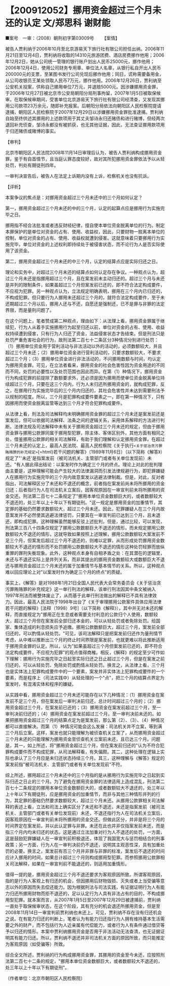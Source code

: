 # 【200912052】挪用资金超过三个月未还的认定 文/郑思科 谢财能

■案号　一审：（2008）朝刑初字第03009号 　　【案情】

被告人贾利纳于2006年10月至北京游易天下旅行社有限公司担任出纳。2006年11月21日至12月4日，贾利纳将收取的14310元旅游团费、酒店房费挪作他用；2006年12月2日，她从公司统一管理的银行账户划出人民币25000元，挪作他用；2006年12月4日，使用公司财务专用章、单位法人名章，从银行私自开出人民币200000元的支票，至某图书发行公司兑现后挪作他用；同日，谎称需要备用金，从公司收银员王某处领取人民币7万元，挪作他用。2006年12月26日，贾利纳至公安机关投案，供称自己挪用单位7万元，并退赔5000元。因涉嫌挪用资金罪，于2006年12月27日被北京市公安局朝阳分局刑事拘留，2007年1月5日被取保候审。在取保候审期间，受害单位北京游易天下旅行社有限公司经清查，又发现其挪用公司款项23万余元，随即补充报案。后朝阳分局依法向朝阳区人民检察院提请逮捕，朝阳区人民检察院于2007年12月29日以涉嫌挪用资金罪批准逮捕。贾利纳自始至终供述其挪用的上述款项用于其丈夫邹诗永归还赌债和进行赌博，但经两次退回补充侦查，邹诗永都没有被抓获，也无其他证据，因此，无法查证挪用款项用于归还赌债或赌博的事实。

【审判】

北京市朝阳区人民法院2008年11月14日审理后认为，被告人贾利纳构成挪用资金罪。鉴于有自首情节，且当庭认罪态度较好，故对其所犯挪用资金罪依法予以从轻处罚，判处有期徒刑四年。

一审判决宣告后，被告人在法定上诉期内没有上诉，检察机关也没有抗诉。

【评析】

本案争议的焦点是：对挪用资金超过三个月未还中的三个月如何认定？

第一，挪用资金超过三个月未还的中的三个月，认定的起算点应是挪用行为实施完毕之日。

挪用指不经合法批准或者违反财经纪律，擅自使本单位资金脱离单位的行为。制定本罪保护的是单位对资金的占有、使用、收益权，因此，只要财物一脱离本单位的控制，单位对资金的占有、使用、收益权就遭到侵害。这就意味着只要挪用行为实施完毕，单位对资金的上述权利即持续处于被侵害状态，而不论行为人是否实际使用了该资金。

第二，挪用资金超过三个月未还的中三个月，认定的结算点应是实际归还之日。

理论和实务中，对超过三个月未还的结算点如何认定存在争议。一种观点认为，超过三个月未还是指挪用超过三个月，且在案发前未主动归还的。超过三个月与未还是并列的限制条件，如果虽超过三个月但案发前已还的，即不符合法定构成要件，不应视为犯罪。另一种观点认为，立法规定明确表明，挪用在三个月内已归还的，不构成犯罪。但只要行为人挪用未还超过三个月的，就符合法定构成要件，至于未还期超过三个月以后，挪用人还与不还，自愿还是强制还，已不是罪与非罪的法定界限，而是量刑问题了。

在这个问题上，笔者赞成第二种观点，理由如下：从法理上看，挪用资金罪属于继续犯，行为人从着手实施挪用行为起至归还以前，单位对资金的占有、使用、收益权持续遭到侵害，只有行为人归还了资金，法益侵害状态才告结束。但是刑法只是处罚严重危害社会的行为，故刑法第二百七十二条区分3种情况分别进行处罚：（1）挪用单位资金用于营利活动与非法活动以外的活动的，必须数额较大，并且超过三个月未还；（2）挪用单位资金进行营利活动的，只要求数额较大，不要求超过三个月；（3）挪用单位资金进行非法活动的，不问挪用数额与时间，均认定为挪用资金罪。可见，在立法者看来，挪用资金的社会危害性因为资金用途的不同而不同，处罚的必要性以及处罚范围也因此而异。在第（1）种情况下，挪用资金行为构成犯罪的前提除了数额要求外，还必须是因为挪用而使单位资金脱离单位持续超过三个月，只要在这三个月内，行为人未归还所挪用资金的，就构成犯罪，反之，在挪用行为实施完毕后的三个月内归还的，其社会危害性并未达到需要刑法予以规制的程度。所以，三个月是犯罪构成要件要素之一，即在第一种情况下，只有因挪用而使资金脱离监管等达到三个月才符合犯罪构成要件。

从法律上看，刑法及司法解释均未明确挪用资金罪的超过三个月未还是案发前还是案发后，但可以依据司法解释、法条之间的逻辑关系，采用体系解释的方法进行判断。法律法规及司法解释中未有关于挪用资金超过三个月未还的规定，但由于挪用资金罪与挪用公款罪同属于挪用型犯罪，除主体、客体区别外，其他方面有相同之处，借鉴挪用公款罪的相关司法解释，有助于我们理解和认定挪用资金罪。在超过三个月未还的认定上，最高人民法院、最高人民检察院《关于执行`<关于惩治贪污罪贿赂罪的补充规定>`{=html}若干问题的解答》（1989年11月6日）（以下简称《解答》）规定了"'未还'是指案发前（被司法机关、主管部门或者有关单位发现前）未还。"有人据此得出结论：以案发时作为确定三个月的终点。理论上对此的批判理由主要是，这种理解可能会产生较大的法律漏洞而引发法律规避行为，即犯罪嫌疑人在挪用行为实施完毕的三个月内故意案发以逃避法律制裁。但是，对此，反对者指出，司法解释区分了未还和不退还的概念，前者指在案发前尚未将所挪用的资金归还；后者指行为人在司法机关立案后，因客观原因在一审宣判前未将所挪用的资金交还。刑法第二百七十二条规定了"挪用本单位资金数额巨大的，或者数额较大不退还的，处三年以上十年以下有期徒刑。"这一规定是挪用资金的加重情节，其定罪的基础仍然要求数额较大，超过三个月未还。因此，犯罪嫌疑人在三个月内故意案发并不必然使其逃避法律惩罚，只要其在一审宣判前已达到三个月，且未退还，即构成犯罪。这种理解虽然能够反驳上述批判，但是，通过比较，可以发现，刑法第三百八十四条仅规定了挪用公款数额巨大不退还的情形，而未规定挪用公款数额较大不退还的情形，这就导致如果按照上述理解，挪用公款数额较大案发前不足三个月，但案发后超过三个月不退还的，则难以定罪，从而形成处罚挪用资金数额较大不退还的情形而不处罚挪用公款数额较大不退还的情形这种处罚轻罪而放纵重罪的罪刑失衡现象。此外，这种观点本身有自相矛盾之处：在其潜在的逻辑里，未还与不退还实际上是并列关系，而非其提出的挪用资金数额较大或数额巨大不退还与挪用资金超过三个月未还的属于加重情节与基本情节的关系。所以，这种观点难以回应理论上对"以案发时作为确定三个月的终点"的质疑。

事实上，《解答》是对1988年1月21日全国人民代表大会常务委员会《关于惩治贪污罪贿赂罪的补充规定》这一单行刑法的解释，该单行刑法因其中条文被纳入1997年刑法而被整体废止了，从而基于此单行刑法做出的解释已不具有法律效力。因此，最高人民法院于1998年出台了《关于审理挪用公款案件具体应用法律若干问题的解释》\[法释（1998）9号\]（以下简称《解释》），其中并无对未还的解释，而直接规定为"挪用正在生息或者需要支付利息的公款归个人使用，数额较大，超过三个月但在案发前全部归还本金的，可以从轻处罚或者免除处罚。给国家、集体造成的利息损失应予追缴。挪用公款数额巨大，超过三个月，案发前全部归还的，可以酌情从轻处罚。"可见，该司法解释只是把案发前归还作为量刑情节考虑，从中难以推断出三个月的终止时间界限是案发前，也就更难以将此推断适用于挪用资金罪的认定。所以，认为"如果虽超过三个月但案发前已还的，即不符合法定构成要件，不应视为犯罪"的观点值得商榷。相反，《解释》的规定至少可作如下理解：挪用行为实施完毕之日起至实际归还之日止超过三个月，但是在案发之前归还的，可以从轻处罚、免除处罚或酌情从轻处罚。换言之，从法律上看，三个月也是实体法上犯罪构成要件中的一个要素，案发并非实体法上犯罪构成要件的一个要素，而是程序上（司法实践中）从轻处理的一个"点"，把三个月的结算点界定为案发时，有混淆实体和程序的嫌疑。

从实践中看，挪用资金超过三个月未还可能存在以下几种情况：（1）挪用资金在案发前不足三个月，但在案发后一审判决前归还，总计时间超过三个月的；（2）挪用资金超过三个月，在案发前已还的；（3）挪用资金在案发前超过三个月，至一审判决前归还的；（4）挪用资金在案发前超过三个月，至一审判决前未还的。如果把挪用资金超过三个月的结算点定为是案发前，那么第（2）、（3）、（4）种情况都可以直接解决。而第（1）种情况可能会这么发展：司法机关并不立案，等到满三个月后立案。这样，案发也就只能理解为被侦查机关立案了，从而挪用资金超过三个月未还的只能理解为挪用资金至侦查机关立案前未还，且已达三个月。问题是，其一，如上所述，将"挪用资金超过三个月，但在案发前归还的"认为不符合犯罪构成要件而不构成犯罪，从司法解释看，有失偏颇。其二，这种处理在逻辑上实际也承认了三个月应是未归还状态持续三个月。其三，这种理解与《解答》规定的案发前指"被司法机关、主管部门或者有关单位发现前"不符。

综上所述，挪用超过三个月未还中的三个月指的是从挪用行为实施完毕之日起到实际归还之日止的三个月。为了避免在挪用资金罪的法律适用上造成混乱，刑法第二百七十二条规定的挪用本单位资金数额巨大的，或者数额较大不退还的，处三年以上十年以下有期徒刑，应是挪用资金的加重情节，而非与其他三种情形并列的行为，其定罪的基础仍然要求数额较大，超过三个月未还。从挪用公款罪相关司法解释的表述上看，立法和司法上确实区分了未还和不退还，未还是指案发前（被司法机关、主管部门或者有关单位发现前）未还，不退还指行为人在司法机关立案后，因客观原因在一审宣判前未将所挪用的资金交还。但做此区分，并非是将三个月的时间界定在案发前，并以此认定罪与非罪。未还在此也并非仅指案发前未还，而是指三个月内均未归还的状态。这是通过立法加重对行为人不退还的处罚，一方面，这是鼓励犯罪嫌疑人在一审宣判前积极退还，体现了我国宽大与惩罚相结合的刑事政策；另一方面，行为人在一审判决前仍不退还，说明其主观恶性深，具有加重处罚的必要。换言之，案发前有否三个月并非罪与非罪的标准，案发后不退还的时间应计入挪用的时间，如果总计超过三个月则构成挪用型犯罪。而参照挪用公款罪相关司法解释，如果在一审宣判前不能退还的，则适用加重情形。

值得一提的是，挪用资金超过三个月不退还要求为客观原因所致。所谓客观原因，指的是行为人客观上有归还的机会，但因挪用后财物毁损、灭失或者上当受骗等意志以外的原因而失去偿还能力。因为根据刑法与司法实践，有证据证明行为人有能力归还所挪用财物而拒不退还的，足以认定行为人具有非法占有的目的，不构成挪用型犯罪。就本案而言，从2007年1月5日至2007年12月29日被逮捕前，贾利纳一直处于取保候审状态，在这个阶段，其有充分的机会退还所挪用资金，但是至2008年11月14日一审宣判前贾利纳也未还上。可见，贾利纳不存在没有归还机会之说。在有能力归还的判断上，笔者认为有能力归还指行为人拥有维持基本生活需要之外的财产，而不包括行为人近亲属有代偿能力，或者行为人有条件通过借贷等予以归还的情形。本案中贾利纳挪用资金是否用于非法活动无法查清，也无证据证明其有能力归还。所以，贾利纳不退还并非司法机关方面的原因所致，而只能推定为客观原因（如受骗等）所致。

综合全文所述，贾利纳的行为构成挪用资金罪，其挪用的资金至今未还，应按照刑法第二百七十二条的规定，"挪用本单位资金数额巨大，或者数额较大不退还的，处三年以上十年以下有期徒刑"。

（作者单位：北京市朝阳区人民检察院）